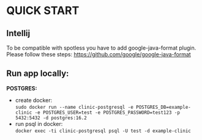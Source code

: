# QUICK START

## Intellij
To be compatible with spotless you have to add google-java-format plugin.  
Please follow these steps: https://github.com/google/google-java-format
  
  
## Run app locally:

**POSTGRES:** <br />
* create docker:  
  `sudo docker run --name clinic-postgresql -e POSTGRES_DB=example-clinic -e POSTGRES_USER=test -e POSTGRES_PASSWORD=test123 -p 5432:5432 -d postgres:16.2`
* run psql in docker:  
  `docker exec -ti clinic-postgresql psql -U test -d example-clinic`